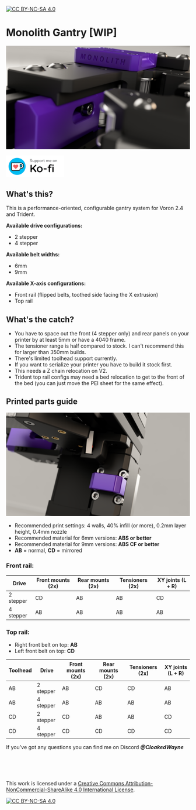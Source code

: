 [![CC BY-NC-SA 4.0][cc-by-nc-sa-shield]][cc-by-nc-sa]

# Monolith Gantry [WIP]

![6](Images/tensioner.png)

[![ko-fi](Images/kofi_bg_tag_white.png)](https://ko-fi.com/cloakedwayne)


## What's this?
This is a performance-oriented, configurable gantry system for Voron 2.4 and Trident.

**Available drive configurations:**
- 2 stepper
- 4 stepper

**Available belt widths:**
- 6mm
- 9mm

**Available X-axis configurations:**
- Front rail (flipped belts, toothed side facing the X extrusion)
- Top rail

## What's the catch?
- You have to space out the front (4 stepper only) and rear panels on your printer by at least 5mm or have a 4040 frame.
- The tensioner range is half compared to stock. I can't recommend this for larger than 350mm builds.
- There's limited toolhead support currently.
- If you want to serialize your printer you have to build it stock first.
- This needs a Z chain relocation on V2.
- Trident top rail configs may need a bed relocation to get to the front of the bed (you can just move the PEI sheet for the same effect).

## Printed parts guide
![7](Images/Y_endstop.png)
- Recommended print settings: 4 walls, 40% infill (or more), 0.2mm layer height, 0.4mm nozzle
- Recommended material for 6mm versions: **ABS or better**
- Recommended material for 9mm versions: **ABS CF or better**
- **AB** = normal, **CD** = mirrored

### Front rail:
|Drive|Front mounts (2x)|Rear mounts (2x)|Tensioners (2x)|XY joints (L + R)|
|---|---|---|---|---|
|2 stepper|CD|AB|AB|CD|
|4 stepper|AB|AB|AB|AB|

### Top rail:
- Right front belt on top: **AB**
- Left front belt on top: **CD**

|Toolhead|Drive|Front mounts (2x)|Rear mounts (2x)|Tensioners (2x)|XY joints (L + R)|
|---|---|---|---|---|---|
|AB|2 stepper|AB|CD|CD|AB|
|AB|4 stepper|AB|AB|AB|AB|
|CD|2 stepper|CD|AB|AB|CD|
|CD|4 stepper|CD|CD|CD|CD|

If you've got any questions you can find me on Discord ***@CloakedWayne***

<br/><br/><br/><br/>
This work is licensed under a
[Creative Commons Attribution-NonCommercial-ShareAlike 4.0 International License][cc-by-nc-sa].

[![CC BY-NC-SA 4.0][cc-by-nc-sa-image]][cc-by-nc-sa]

[cc-by-nc-sa]: http://creativecommons.org/licenses/by-nc-sa/4.0/
[cc-by-nc-sa-image]: https://licensebuttons.net/l/by-nc-sa/4.0/88x31.png
[cc-by-nc-sa-shield]: https://img.shields.io/badge/License-CC%20BY--NC--SA%204.0-lightgrey.svg
